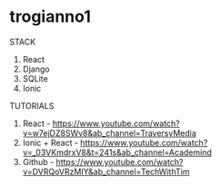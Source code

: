 # trogianno1

STACK
1. React
2. Django
3. SQLite
4. Ionic

TUTORIALS
1. React - https://www.youtube.com/watch?v=w7ejDZ8SWv8&ab_channel=TraversyMedia
2. Ionic + React - https://www.youtube.com/watch?v=_03VKmdrxV8&t=241s&ab_channel=Academind
3. Github - https://www.youtube.com/watch?v=DVRQoVRzMIY&ab_channel=TechWithTim
